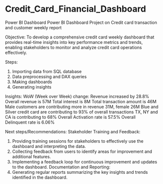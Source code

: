 # Credit_Card_Financial_Dashboard
Power BI Dashboard
 Power BI Dashboard Project on Credit card transaction and customer weekly report

Objective: To develop a comprehensive credit card weekly dashboard that provides real-time insights into key performance metrics and trends, enabling stakeholders to monitor and analyze credit card operations effectively.

Steps:
1. Importing data from SQL database
2. Data preprocessing and DAX queries
3. Making dashboards
4. Generating insights

Insights:
WoW (Week over Week) change:
Revenue increased by 28.8%
Overall revenue is 57M
Total interest is 8M
Total transaction amount is 46M
Male customers are contributing more in revenue 31M, female 26M
Blue and Silver credit card are contributing to 93% of overall transactions
TX, NY and CA is contributing to 68%
Overall Activation rate is 57.5%
Overall Delinquent rate is 6.06%

Next steps/Recommendations:
Stakeholder Training and Feedback:
1. Providing training sessions for stakeholders to effectively use the dashboard and interpreting the data.
2. Collecting feedback from users to identify areas for improvement and additional features.
3. Implementing a feedback loop for continuous improvement and updates to the dashboard.
Documentation and Reporting:
1. Generating regular reports summarizing the key insights and trends identified in the dashboard.
